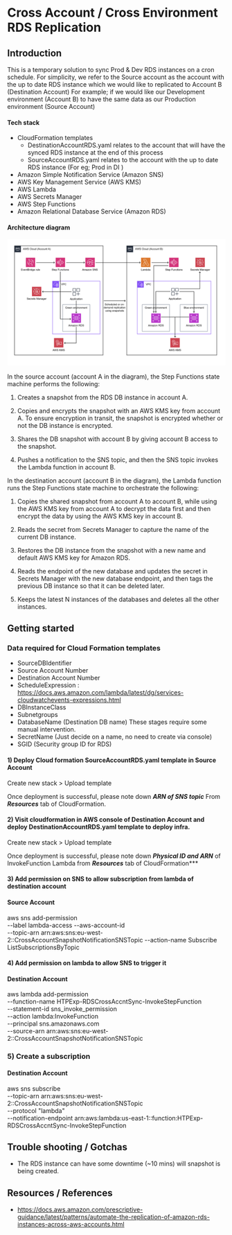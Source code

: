 # Cross Account / Cross Environment RDS Replication


## Introduction  
This is a temporary solution to sync Prod & Dev RDS instances on a cron schedule. For simplicity, we refer to the Source account as the account with the up to date RDS instance which we would like to replicated to Account B (Destination Account) For example; if we would like our Development environment (Account B) to have the same data as our Production environment (Source Account)
#### Tech stack 
- CloudFormation templates 
  - DestinationAccountRDS.yaml relates to the account that will have the synced RDS instance at the end of this process
  - SourceAccountRDS.yaml relates to the account with the up to date RDS instance (For eg; Prod in DI ) 
- Amazon Simple Notification Service (Amazon SNS)
- AWS Key Management Service (AWS KMS)
- AWS Lambda 
- AWS Secrets Manager 
- AWS Step Functions
- Amazon Relational Database Service (Amazon RDS) 

#### Architecture diagram 

![alt text](./architecture_data_flow_daigram.png)

In the source account (account A in the diagram), the Step Functions state machine performs the following:

1. Creates a snapshot from the RDS DB instance in account A.

1. Copies and encrypts the snapshot with an AWS KMS key from account A. To ensure encryption in transit, the snapshot is encrypted whether or not the DB instance is encrypted.

1. Shares the DB snapshot with account B by giving account B access to the snapshot.

1. Pushes a notification to the SNS topic, and then the SNS topic invokes the Lambda function in account B.

In the destination account (account B in the diagram), the Lambda function runs the Step Functions state machine to orchestrate the following:

1. Copies the shared snapshot from account A to account B, while using the AWS KMS key from account A to decrypt the data first and then encrypt the data by using the AWS KMS key in account B.

1. Reads the secret from Secrets Manager to capture the name of the current DB instance.

1. Restores the DB instance from the snapshot with a new name and default AWS KMS key for Amazon RDS.

1. Reads the endpoint of the new database and updates the secret in Secrets Manager with the new database endpoint, and then tags the previous DB instance so that it can be deleted later.

1. Keeps the latest N instances of the databases and deletes all the other instances.

## Getting started

### Data required for Cloud Formation templates 

-   SourceDBIdentifier 
-   Source Account Number
-   Destination Account Number
-   ScheduleExpression : https://docs.aws.amazon.com/lambda/latest/dg/services-cloudwatchevents-expressions.html
-   DBInstanceClass 
-   Subnetgroups
-   DatabaseName (Destination DB name) 
These stages require some manual intervention.
-   SecretName (Just decide on a name, no need to create via console)
-   SGID (Security group ID for RDS) 

####  1) Deploy Cloud formation SourceAccountRDS.yaml template in Source Account 

Create new stack > Upload template 

Once deployment is successful, please note down ***ARN of SNS topic*** From ***Resources*** tab of CloudFormation. 
   
#### 2) Visit cloudformation in AWS console of Destination Account and deploy DestinationAccountRDS.yaml template to deploy infra. 

Create new stack > Upload template 

Once deployment is successful, please note down ***Physical ID and ARN*** of InvokeFunction Lambda from ***Resources*** tab of CloudFormation***

#### 3) Add permission on SNS to allow subscription from lambda of destination account
#### Source Account
aws sns add-permission \
  --label lambda-access 
  --aws-account-id <destinationaccount> \
  --topic-arn arn:aws:sns:eu-west-2:<sourceaccount>:CrossAccountSnapshotNotificationSNSTopic --action-name Subscribe ListSubscriptionsByTopic

#### 4) Add permission on lambda to allow SNS to trigger it
#### Destination Account
aws lambda add-permission \
  --function-name HTPExp-RDSCrossAccntSync-InvokeStepFunction \
  --statement-id sns_invoke_permission \
  --action lambda:InvokeFunction \
  --principal sns.amazonaws.com \
  --source-arn arn:aws:sns:eu-west-2:<sourceaccount>:CrossAccountSnapshotNotificationSNSTopic

### 5) Create a subscription
#### Destination Account
aws sns subscribe \
  --topic-arn arn:aws:sns:eu-west-2:<sourceaccount>:CrossAccountSnapshotNotificationSNSTopic \
  --protocol "lambda" \
  --notification-endpoint arn:aws:lambda:us-east-1:<destinationaccount>:function:HTPExp-RDSCrossAccntSync-InvokeStepFunction

## Trouble shooting / Gotchas

- The RDS instance can have some downtime (~10 mins) will snapshot is being created. 

## Resources / References 

* https://docs.aws.amazon.com/prescriptive-guidance/latest/patterns/automate-the-replication-of-amazon-rds-instances-across-aws-accounts.html 


